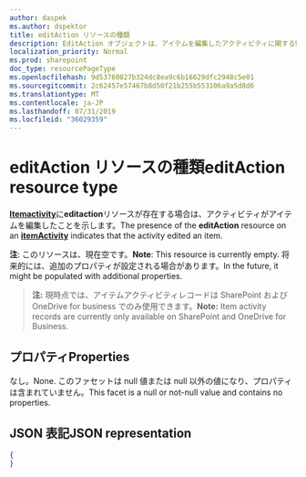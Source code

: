 ```yaml
---
author: daspek
ms.author: dspektor
title: editAction リソースの種類
description: EditAction オブジェクトは、アイテムを編集したアクティビティに関する情報を提供します。
localization_priority: Normal
ms.prod: sharepoint
doc_type: resourcePageType
ms.openlocfilehash: 9d53760827b324dc8ea9c6b16629dfc2948c5e01
ms.sourcegitcommit: 2c62457e57467b8d50f21b255b553106a9a5d8d6
ms.translationtype: MT
ms.contentlocale: ja-JP
ms.lasthandoff: 07/31/2019
ms.locfileid: "36029359"
---
```

# <a name="editaction-resource-type"></a><span data-ttu-id="345f7-103">editAction リソースの種類</span><span class="sxs-lookup"><span data-stu-id="345f7-103">editAction resource type</span></span>

<span data-ttu-id="345f7-104">[**Itemactivity**][activity]に**editaction**リソースが存在する場合は、アクティビティがアイテムを編集したことを示します。</span><span class="sxs-lookup"><span data-stu-id="345f7-104">The presence of the **editAction** resource on an [**itemActivity**][activity] indicates that the activity edited an item.</span></span>

<span data-ttu-id="345f7-105">**注**: このリソースは、現在空です。</span><span class="sxs-lookup"><span data-stu-id="345f7-105">**Note**: This resource is currently empty.</span></span> <span data-ttu-id="345f7-106">将来的には、追加のプロパティが設定される場合があります。</span><span class="sxs-lookup"><span data-stu-id="345f7-106">In the future, it might be populated with additional properties.</span></span>

><span data-ttu-id="345f7-107">**注:** 現時点では、アイテムアクティビティレコードは SharePoint および OneDrive for business でのみ使用できます。</span><span class="sxs-lookup"><span data-stu-id="345f7-107">**Note:** Item activity records are currently only available on SharePoint and OneDrive for Business.</span></span>

[activity]: itemactivity.md

## <a name="properties"></a><span data-ttu-id="345f7-108">プロパティ</span><span class="sxs-lookup"><span data-stu-id="345f7-108">Properties</span></span>

<span data-ttu-id="345f7-109">なし。</span><span class="sxs-lookup"><span data-stu-id="345f7-109">None.</span></span> <span data-ttu-id="345f7-110">このファセットは null 値または null 以外の値になり、プロパティは含まれていません。</span><span class="sxs-lookup"><span data-stu-id="345f7-110">This facet is a null or not-null value and contains no properties.</span></span>

## <a name="json-representation"></a><span data-ttu-id="345f7-111">JSON 表記</span><span class="sxs-lookup"><span data-stu-id="345f7-111">JSON representation</span></span>

<!-- {
  "blockType": "resource",
  "optionalProperties": [ ],
  "@type": "microsoft.graph.editAction"
}-->

```json
{
}
```

<!--
{
  "type": "#page.annotation",
  "description": "The editAction object provides information about an activity that edited an item.",
  "keywords": "activities,activity,action,edit,modify",
  "section": "documentation",
  "tocPath": "Resources/editAction",
  "suppressions": []
}
-->
